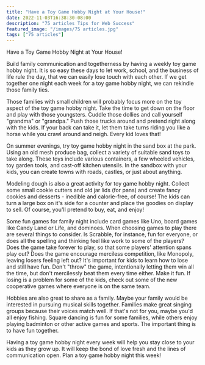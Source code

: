 ```yaml
---
title: "Have a Toy Game Hobby Night at Your House!"
date: 2022-11-03T16:38:30-08:00
description: "75 articles Tips for Web Success"
featured_image: "/images/75 articles.jpg"
tags: ["75 articles"]
---
```


Have a Toy Game Hobby Night at Your House!

Build family communication and togetherness by having a weekly toy game hobby night.  It is so easy these days to let work, school, and the business of life rule the day, that we can easily lose touch with each other.  If we get together one night each week for a toy game hobby night, we can rekindle those family ties.

Those families with small children will probably focus more on the toy aspect of the toy game hobby night.  Take the time to get down on the floor and play with those youngsters.  Cuddle those dollies and call yourself "grandma" or "grandpa."  Push those trucks around and pretend right along with the kids.  If your back can take it, let them take turns riding you like a horse while you crawl around and neigh.  Every kid loves that!

On summer evenings, try toy game hobby night in the sand box at the park.  Using an old mesh produce bag, collect a variety of suitable sand toys to take along.  These toys include various containers, a few wheeled vehicles, toy garden tools, and cast-off kitchen utensils.  In the sandbox with your kids, you can create towns with roads, castles, or just about anything.

Modeling dough is also a great activity for toy game hobby night.  Collect some small cookie cutters and old jar lids (for pans) and create fancy cookies and desserts - inedible and calorie-free, of course!  The kids can turn a large box on it's side for a counter and place the goodies on display to sell.  Of course, you'll pretend to buy, eat, and enjoy!

Some fun games for family night include card games like Uno, board games like Candy Land or Life, and dominoes.  When choosing games to play there are several things to consider.  Is Scrabble, for instance, fun for everyone, or does all the spelling and thinking feel like work to some of the players?  Does the game take forever to play, so that some players' attention spans play out?  Does the game encourage merciless competition, like Monopoly, leaving losers feeling left out?  It's important for kids to learn how to lose and still have fun.  Don't "throw" the game, intentionally letting them win all the time, but don't mercilessly beat them every time either.  Make it fun.  If losing is a problem for some of the kids, check out some of the new cooperative games where everyone is on the same team.

Hobbies are also great to share as a family.  Maybe your family would be interested in pursuing musical skills together.  Families make great singing groups because their voices match well.  If that's not for you, maybe you'd all enjoy fishing.  Square dancing is fun for some families, while others enjoy playing badminton or other active games and sports.  The important thing is to have fun together.

Having a toy game hobby night every week will help you stay close to your kids as they grow up.  It will keep the bond of love fresh and the lines of communication open.  Plan a toy game hobby night this week!


